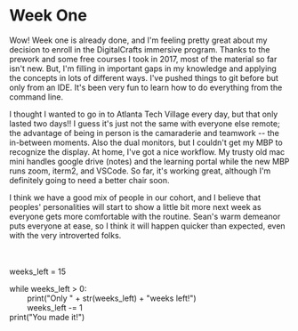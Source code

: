 # Week One
<html>

Wow! Week one is already done, and I'm feeling pretty great about my decision to enroll in the DigitalCrafts immersive program. Thanks to the prework and some free courses I took in 2017, most of the material so far isn't new. But, I'm filling in important gaps in my knowledge and applying the concepts in lots of different ways. I've pushed things to git before but only from an IDE. It's been very fun to learn how to do everything from the command line. 

I thought I wanted to go in to Atlanta Tech Village every day, but that only lasted two days!! I guess it's just not the same with everyone else remote; the advantage of being in person is the camaraderie and teamwork -- the in-between moments. Also the dual monitors, but I couldn't get my MBP to recognize the display. At home, I've got a nice workflow. My trusty old mac mini handles google drive (notes) and the learning portal while the new MBP runs zoom, iterm2, and VSCode. So far, it's working great, although I'm definitely going to need a better chair soon. 

I think we have a good mix of people in our cohort, and I believe that peoples' personalities will start to show a little bit more next week as everyone gets more comfortable with the routine. Sean's warm demeanor puts everyone at ease, so I think it will happen quicker than expected, even with the very introverted folks. 

<br><br>
weeks_left = 15

while weeks_left > 0:<br>
&emsp;&emsp;  print("Only " + str(weeks_left) + "weeks left!") <br>
&emsp; &emsp;weeks_left -= 1 <br>
print("You made it!")

